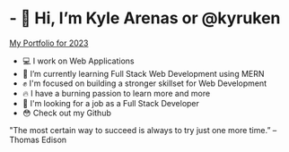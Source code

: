 # - 👋 Hi, I’m Kyle Arenas or @kyruken
<a href='https://kyruken.github.io/kairuken-portfolio-2023/'>My Portfolio for 2023</a>
- 💻 I work on Web Applications 
- 🌱 I’m currently learning Full Stack Web Development using MERN 
- ✊ I'm focused on building a stronger skillset for Web Development
- :fire: I have a burning passion to learn more and more
- :eyes: I'm looking for a job as a Full Stack Developer
- :flushed: Check out my Github 

<!---
kyruken/kyruken is a ✨ special ✨ repository because its `README.md` (this file) appears on your GitHub profile.
You can click the Preview link to take a look at your changes.
--->


"The most certain way to succeed is always to try just one more time.” – Thomas Edison
